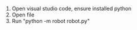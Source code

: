 1. Open visual studio code, ensure installed python
2. Open file
3. Run "python -m robot robot.py" 
